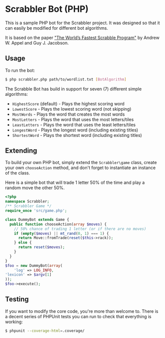 Scrabbler Bot (PHP)
===================

This is a sample PHP bot for the Scrabbler project.  It was designed so that
it can easily be modified for different bot algorithms.

It is based on the paper ["The World’s Fastest Scrabble Program"](http://gtoal.com/wordgames/jacobson+appel/aj.pdf)
by Andrew W. Appel and Guy J. Jacobson.


Usage
-----

To run the bot:

```bash
$ php scrabbler.php path/to/wordlist.txt [BotAlgorithm]
```

The Scrabble Bot has build in support for seven (7) different simple algorithms:

* `HighestScore` (default) - Plays the highest scoring word
* `LowestScore` - Plays the lowest scoring word (not skipping)
* `MostWords` - Plays the word that creates the most words
* `MostLetters` - Plays the word that uses the most letters/tiles
* `LeastLetters` - Plays the word that uses the least letters/tiles
* `LongestWord` - Plays the longest word (including existing titles)
* `ShortestWord` - Plays the shortest word (including existing titles)


Extending
---------

To build your own PHP bot, simply extend the `Scrabbler\game` class, create your
own `chooseAction` method, and don't forget to instantiate an instance of the class.

Here is a simple bot that will trade 1 letter 50% of the time and play a random
move the other 50%.

```php
<?php
namespace Scrabbler;
/** Scrabbler Game */
require_once 'src/game.php';

class DummyBot extends Game {
  public function chooseAction(array $moves) {
    // 50% chance of trading 1 letter (or if there are no moves)
    if (empty($moves) || mt_rand(0, 1) === 1) {
      return Move::fromTrade(reset($this->rack));
    } else {
      return reset($moves);
    }
  }
}
$foo = new DummyBot(array(
    'log' => LOG_INFO,
'lexicon' => $argv[1]
));
$foo->execute();
```


Testing
-------

If you want to modify the core code, you're more than welcome to.  There is a
decent series of PHPUnit tests you can run to check that everything is working:

```bash
$ phpunit --coverage-html=.coverage/
```
